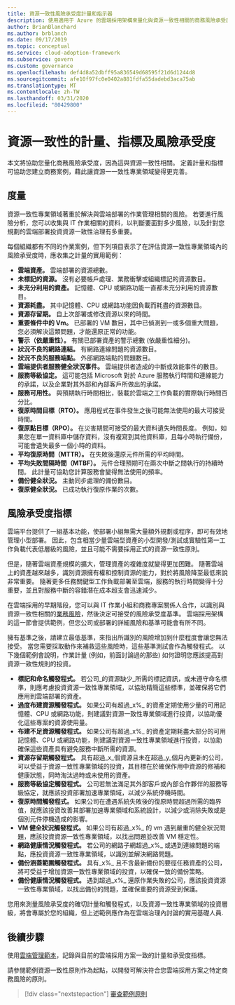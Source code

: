 ```yaml
---
title: 資源一致性風險承受度計量和指示器
description: 使用適用于 Azure 的雲端採用架構來量化與資源一致性相關的商務風險承受度。
author: BrianBlanchard
ms.author: brblanch
ms.date: 09/17/2019
ms.topic: conceptual
ms.service: cloud-adoption-framework
ms.subservice: govern
ms.custom: governance
ms.openlocfilehash: def4d8a52dbff95a836549d68595f21d6d1244d8
ms.sourcegitcommit: afe10f97fc0e0402a881fdfa55dadebd3aca75ab
ms.translationtype: MT
ms.contentlocale: zh-TW
ms.lasthandoff: 03/31/2020
ms.locfileid: "80429800"
---
```

<!-- cSpell:ignore MTBF MTTR -->

# <a name="resource-consistency-metrics-indicators-and-risk-tolerance"></a>資源一致性的計量、指標及風險承受度

本文將協助您量化商務風險承受度，因為這與資源一致性相關。 定義計量和指標可協助您建立商務案例，藉此讓資源一一致性專業領域變得更完善。

## <a name="metrics"></a>度量

資源一致性專業領域著重於解決與雲端部署的作業管理相關的風險。 若要進行風險分析，您可以收集與 IT 作業相關的資料，以判斷要面對多少風險，以及針對您規劃的雲端部署投資資源一致性治理有多重要。

每個組織都有不同的作業案例，但下列項目表示了在評估資源一致性專業領域內的風險承受度時，應收集之計量的實用範例：

- **雲端資產。** 雲端部署的資源總數。
- **未標記的資源。** 沒有必要帳戶處理、業務衝擊或組織標記的資源數目。
- **未充分利用的資產。** 記憶體、CPU 或網路功能一直都未充分利用的資源數目。
- **資源耗盡。** 其中記憶體、CPU 或網路功能因負載而耗盡的資源數目。
- **資源存留期。** 自上次部署或修改資源以來的時間。
- **重要條件中的 Vm。** 已部署的 VM 數目，其中已偵測到一或多個重大問題，您必須解決這類問題，才能還原正常的功能。
- **警示（依嚴重性）。** 有關已部署資產的警示總數 (依嚴重性細分)。
- **狀況不良的網路連結。** 有網路連線問題的資源數目。
- **狀況不良的服務端點。** 外部網路端點的問題數目。
- **雲端提供者服務健全狀況事件。** 雲端提供者造成的中斷或效能事件的數目。
- **服務等級協定。** 這可能包括 Microsoft 對於 Azure 服務執行時間和連線能力的承諾，以及企業對其外部和內部客戶所做出的承諾。
- **服務可用性。** 與預期執行時間相比，裝載於雲端之工作負載的實際執行時間百分比。
- **復原時間目標（RTO）。** 應用程式在事件發生之後可能無法使用的最大可接受時間。
- **復原點目標（RPO）。** 在災害期間可接受的最大資料遺失時間長度。 例如，如果您在單一資料庫中儲存資料，沒有複寫到其他資料庫，且每小時執行備份，可能會遺失最多一個小時的資料。
- **平均復原時間（MTTR）。** 在失敗後還原元件所需的平均時間。
- **平均失敗間隔時間（MTBF）。** 元件合理預期可在兩次中斷之間執行的持續時間。 此計量可協助您計算服務會變得無法使用的頻率。
- **備份健全狀況。** 主動同步處理的備份數目。
- **復原健全狀況。** 已成功執行復原作業的次數。

## <a name="risk-tolerance-indicators"></a>風險承受度指標

雲端平台提供了一組基本功能，使部署小組無需大量額外規劃或程序，即可有效地管理小型部署。 因此，包含相當少量雲端型資產的小型開發/測試或實驗性第一工作負載代表低層級的風險，並且可能不需要採用正式的資源一致性原則。

但是，隨著雲端資產規模的擴大，管理資產的複雜度就變得更加困難。 隨著雲端上的資產越來越多，識別資源擁有權和控制資源的能力，對於將風險降至最低來說非常重要。 隨著更多任務關鍵型工作負載部署至雲端，服務的執行時間變得十分重要，並且對服務中斷的容錯潛在成本超支會迅速減少。

在雲端採用的早期階段，您可以與 IT 作業小組和商務專案關係人合作，以識別與資源一致性相關的[業務風險](./business-risks.md)，然後決定可接受的風險承受度基準。 雲端採用架構的這一節會提供範例，但您公司或部署的詳細風險和基準可能會有所不同。

擁有基準之後，請建立最低基準，來指出所識別的風險增加到什麼程度會讓您無法接受。 當您需要採取動作來補救這些風險時，這些基準測試會作為觸發程式。 以下幾個範例會說明，作業計量 (例如，前面討論過的那些) 如何證明您應該提高對資源一致性規則的投資。

- **標記和命名觸發程式。** 若公司_的資源缺少_所需的標記資訊，或未遵守命名標準，則應考慮投資資源一致性專業領域，以協助精簡這些標準，並確保將它們應用到雲端部署的資產。
- **過度布建資源觸發程式。** 如果公司有超過_x%_ 的資產定期使用少量的可用記憶體、CPU 或網路功能，則建議對資源一致性專業領域進行投資，以協助優化這些專案的資源使用量。
- **布建不足資源觸發程式。** 如果公司有超過_x%_ 的資產定期耗盡大部分的可用記憶體、CPU 或網路功能，則建議對資源一致性專業領域進行投資，以協助確保這些資產具有避免服務中斷所需的資源。
- **資源存留期觸發程式。** 具有超過_x_個資源且未在超過_y_個月內更新的公司，可以受益于資源一致性專業領域的投資，其目標在於確保作用中資源的修補和健康狀態，同時淘汰過時或未使用的資產。
- **服務等級協定觸發程式。** 公司若無法滿足其外部客戶或內部合作夥伴的服務等級協定，就應該投資部署加速專業領域，以減少系統停機時間。
- **復原時間觸發程式。** 如果公司在遭遇系統失敗後的復原時間超過所需的臨界值，就應該投資改善其部署加速專業領域和系統設計，以減少或消除失敗或是個別元件停機造成的影響。
- **VM 健全狀況觸發程式。** 如果公司有超過_x%_ 的 vm 遇到嚴重的健全狀況問題，應該投資資源一致性專業領域，以找出問題並改善 VM 穩定性。
- **網路健康情況觸發程式。** 若公司的網路子網超過_x%_ 或遇到連線問題的端點，應投資資源一致性專業領域，以識別並解決網路問題。
- **備份涵蓋範圍觸發程式。** 具有_x%_ 且不含最新備份的要徑任務資產的公司，將可受益于增加資源一致性專業領域的投資，以確保一致的備份策略。
- **備份健康情況觸發程式。** 遇到超過_x%_ 還原作業失敗的公司，應該投資資源一致性專業領域，以找出備份的問題，並確保重要的資源受到保護。

您用來測量風險承受度的確切計量和觸發程式，以及資源一致性專業領域的投資層級，將會專屬於您的組織，但上述範例應作為在雲端治理內討論的實用基礎人員.

## <a name="next-steps"></a>後續步驟

使用[雲端管理範本](./template.md)，記錄與目前的雲端採用方案一致的計量和承受度指標。

請參閱範例資源一致性原則作為起點，以開發可解決符合您雲端採用方案之特定商務風險的原則。

> [!div class="nextstepaction"]
> [審查範例原則](./policy-statements.md)
